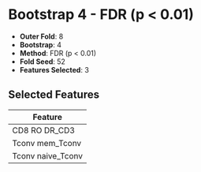 # Bootstrap 4 - FDR (p < 0.01)

- **Outer Fold**: 8
- **Bootstrap**: 4
- **Method**: FDR (p < 0.01)
- **Fold Seed**: 52
- **Features Selected**: 3

## Selected Features

| Feature |
|---------|
| CD8 RO DR_CD3 |
| Tconv mem_Tconv |
| Tconv naive_Tconv |
